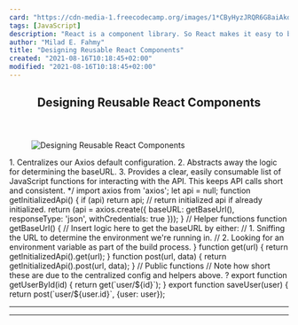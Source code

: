 ```yaml
---
card: "https://cdn-media-1.freecodecamp.org/images/1*CByHyzJRQR6G8aiAkdFwcQ.png"
tags: [JavaScript]
description: "React is a component library. So React makes it easy to break"
author: "Milad E. Fahmy"
title: "Designing Reusable React Components"
created: "2021-08-16T10:18:45+02:00"
modified: "2021-08-16T10:18:45+02:00"
---
```

<div class="site-wrapper">
<main id="site-main" class="site-main outer">
<div class="inner">
<article class="post-full post tag-javascript tag-react tag-web-development tag-web-design tag-reactjs ">
<header class="post-full-header">
<h1 class="post-full-title">Designing Reusable React Components</h1>
</header>
<figure class="post-full-image">
<picture>
<source media="(max-width: 700px)" sizes="1px" srcset="data:image/gif;base64,R0lGODlhAQABAIAAAAAAAP///yH5BAEAAAAALAAAAAABAAEAAAIBRAA7 1w">
<source media="(min-width: 701px)" sizes="(max-width: 800px) 400px,
(max-width: 1170px) 700px,
1400px" srcset="https://cdn-media-1.freecodecamp.org/images/1*CByHyzJRQR6G8aiAkdFwcQ.png 300w,
https://cdn-media-1.freecodecamp.org/images/1*CByHyzJRQR6G8aiAkdFwcQ.png 600w,
https://cdn-media-1.freecodecamp.org/images/1*CByHyzJRQR6G8aiAkdFwcQ.png 1000w,
https://cdn-media-1.freecodecamp.org/images/1*CByHyzJRQR6G8aiAkdFwcQ.png 2000w">
<img onerror="this.style.display='none'" src="https://cdn-media-1.freecodecamp.org/images/1*CByHyzJRQR6G8aiAkdFwcQ.png" alt="Designing Reusable React Components">
</picture>
</figure>
<section class="post-full-content">
<div class="post-content">
1. Centralizes our Axios default configuration.
2. Abstracts away the logic for determining the baseURL.
3. Provides a clear, easily consumable list of JavaScript functions
for interacting with the API. This keeps API calls short and consistent.
*/
import axios from 'axios';
let api = null;
function getInitializedApi() {
if (api) return api; // return initialized api if already initialized.
return (api = axios.create({
baseURL: getBaseUrl(),
responseType: 'json',
withCredentials: true
}));
}
// Helper functions
function getBaseUrl() {
// Insert logic here to get the baseURL by either:
// 1. Sniffing the URL to determine the environment we're running in.
// 2. Looking for an environment variable as part of the build process.
}
function get(url) {
return getInitializedApi().get(url);
}
function post(url, data) {
return getInitializedApi().post(url, data);
}
// Public functions
// Note how short these are due to the centralized config and helpers above. ?
export function getUserById(id) {
return get(`user/${id}`);
}
export function saveUser(user) {
return post(`user/${user.id}`, {user: user});
</div>
<hr>
<hr>
</section>
</article>
</div>
</main>
</div>
<!-- Google Tag Manager (noscript) -->
<!-- End Google Tag Manager (noscript) -->
